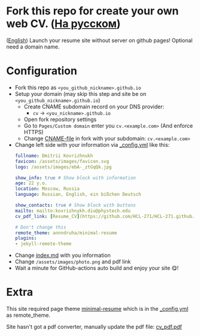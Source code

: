 # Fork this repo for create your own web CV. ([На русском](https://HCL-271.github.io/)) 
([English](https://HCL-271.github.io/english/)) 
Launch your resume site without server on github pages! Optional need a domain name.

# Configuration

* Fork this repo as `<you_github_nickname>.github.io`
* Setup your domain (may skip this step and site be on `<you_github_nickname>.github.io`)
  * Create CNAME subdomain record on your DNS provider:
    * `cv` -> `<you_nickname>.github.io`
  * Open fork repository settings
  * Go to `Pages/Custom domain` enter you `cv.<example.com>` (And enforce HTTPS)
  * Change [CNAME-file](https://github.com/HCL-271/HCL-271.github.io/blob/main/CNAME) in fork with your subdomain: `cv.<example.com>`
* Change left side with your information via [_config.yml](./_config.yml) like this:
  ```yaml
  fullname: Dmitrii Kovrizhnukh
  favicon: /assets/images/favicon.svg
  logo: /assets/images/ebA-_ztGqQk.jpg
  
  show_info: true # Show block with information
  age: 22 y.o.
  location: Moscow, Russia
  language: Russian, English, ein bißchen Deutsch
  
  show_contacts: true # Show block with buttons
  mailto: mailto:kovrizhnykh.diu@phystech.edu
  cv_pdf_link: [Resume_CV](https://github.com/HCL-271/HCL-271.github.io/edit/main/pdf/hcl-271_github_io_.pdf)
  
  # Don't change this
  remote_theme: annndruha/minimal-resume
  plugins:
  - jekyll-remote-theme
  ```
* Change [index.md](./index.md) with you information
* Change `/assets/images/photo.png` and pdf link
* Wait a minute for GitHub-actions auto build and enjoy your site 😋!


# Extra

This site required page theme [minimal-resume](https://github.com/Annndruha/minimal-resume) which is in the [_config.yml](./_config.yml) as remote_theme.

Site hasn't got a pdf converter, manually update the pdf file: [cv_pdf.pdf](https://github.com/HCL-271/HCL-271.github.io/blob/main/pdf/Dmitrii%20Kovrizhnukh.pdf)
